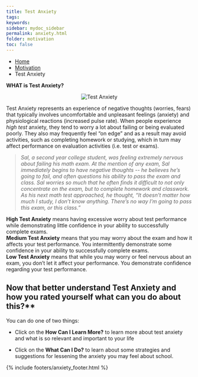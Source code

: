```yaml
---
title: Test Anxiety
tags: 
keywords: 
sidebar: mydoc_sidebar
permalink: anxiety.html
folder: motivation
toc: false
---
```


<ul class="breadcrumb">
    <li><a href="index.html">Home</a></li>
    <li><a href="motivation.html">Motivation</a></li>
    <li class="active">Test Anxiety</li>
</ul>


**WHAT is Test Anxiety?**

<center><img src='images/TestAnxiety1.png' alt='Test Anxiety' /></center>

Test Anxiety represents an experience of negative thoughts (worries, fears) that typically involves uncomfortable and unpleasant feelings (anxiety) and physiological reactions (increased pulse rate). When people experience *high test* anxiety, they tend to worry a lot about failing or being evaluated poorly. They also may frequently feel “on edge” and as a result may avoid activities, such as completing homework or studying, which in turn may affect performance on evaluation activities (i.e. test or exams).

> *Sal, a second year college student, was feeling extremely nervous about failing his math exam. At the mention of any exam, Sal immediately begins to have negative thoughts -- he believes he’s going to fail, and often questions his ability to pass the exam and class. Sal worries so much that he often finds it difficult to not only concentrate on the exam, but to complete homework and classwork. As his next math test approached, he thought, “It doesn’t matter how much I study, I don’t know anything. There’s no way I’m going to pass this exam, or this class.”*


<div markdown="span" class="alert alert-danger" role="alert"><i class="fa fa-exclamation-circle"></i> <b>High Test Anxiety</b> means having excessive worry about test performance while demonstrating little confidence in your ability to successfully complete exams.
</div>

<div markdown="span" class="alert alert-warning" role="alert"><i class="fa fa-warning"></i> <b>Medium Test Anxiety</b> means that you may worry about the exam and how it affects your test performance. You intermittently demonstrate some confidence in your ability to successfully complete exams.
</div>

<div markdown="span" class="alert alert-success" role="alert"><i class="fa fa-check-square-o"></i> <b>Low Test Anxiety</b> means that while you may worry or feel nervous about an exam, you don’t let it affect your performance. You demonstrate confidence regarding your test performance.
</div>

## Now that better understand Test Anxiety and how you rated yourself what can you do about this?**

You can do one of two things:

-   Click on the **How Can I Learn More?** to learn more about test
    anxiety and what is so relevant and important to your life

-   Click on the **What Can I Do?** to learn about some strategies and suggestions for lessening the anxiety you may feel about school.


{% include footers/anxiety_footer.html %}
